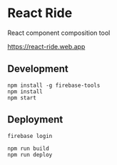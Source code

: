 # React Ride

React component composition tool

https://react-ride.web.app

## Development

```
npm install -g firebase-tools
npm install
npm start
```

## Deployment

```
firebase login

npm run build
npm run deploy
```
